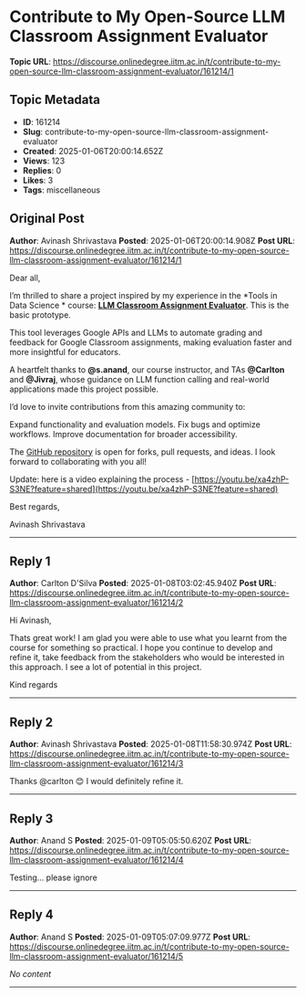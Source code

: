 # Contribute to My Open-Source LLM Classroom Assignment Evaluator

**Topic URL**: https://discourse.onlinedegree.iitm.ac.in/t/contribute-to-my-open-source-llm-classroom-assignment-evaluator/161214/1

## Topic Metadata
- **ID**: 161214
- **Slug**: contribute-to-my-open-source-llm-classroom-assignment-evaluator
- **Created**: 2025-01-06T20:00:14.652Z
- **Views**: 123
- **Replies**: 0
- **Likes**: 3
- **Tags**: miscellaneous

## Original Post
**Author**: Avinash Shrivastava 
**Posted**: 2025-01-06T20:00:14.908Z
**Post URL**: https://discourse.onlinedegree.iitm.ac.in/t/contribute-to-my-open-source-llm-classroom-assignment-evaluator/161214/1

Dear all,

I’m thrilled to share a project inspired by my experience in the *Tools in Data Science * course: [**LLM Classroom Assignment Evaluator**](https://github.com/AvinashShrivastav/LLM_Assignment_Evaluator_GoogleClassroom).  This is the basic prototype.

This tool leverages Google APIs and LLMs to automate grading and feedback for Google Classroom assignments, making evaluation faster and more insightful for educators.

A heartfelt thanks to **@s.anand**, our course instructor, and TAs **@Carlton** and **@Jivraj**, whose guidance on LLM function calling and real-world applications made this project possible.

I’d love to invite contributions from this amazing community to:

Expand functionality and evaluation models.
Fix bugs and optimize workflows.
Improve documentation for broader accessibility.

The [GitHub repository](https://github.com/AvinashShrivastav/LLM_Assignment_Evaluator_GoogleClassroom) is open for forks, pull requests, and ideas. I look forward to collaborating with you all!

Update: here is a video explaining the process - [https://youtu.be/xa4zhP-S3NE?feature=shared](https://youtu.be/xa4zhP-S3NE?feature=shared)

Best regards,

Avinash Shrivastava

---

## Reply 1
**Author**: Carlton D'Silva
**Posted**: 2025-01-08T03:02:45.940Z
**Post URL**: https://discourse.onlinedegree.iitm.ac.in/t/contribute-to-my-open-source-llm-classroom-assignment-evaluator/161214/2

Hi Avinash,

Thats great work! I am glad you were able to use what you learnt from the course for something so practical. I hope you continue to develop and refine it, take feedback from the stakeholders who would be interested in this approach. I see a lot of potential in this project.

Kind regards

---

## Reply 2
**Author**: Avinash Shrivastava 
**Posted**: 2025-01-08T11:58:30.974Z
**Post URL**: https://discourse.onlinedegree.iitm.ac.in/t/contribute-to-my-open-source-llm-classroom-assignment-evaluator/161214/3

Thanks @carlton  :blush:  I would definitely refine it.

---

## Reply 3
**Author**: Anand S
**Posted**: 2025-01-09T05:05:50.620Z
**Post URL**: https://discourse.onlinedegree.iitm.ac.in/t/contribute-to-my-open-source-llm-classroom-assignment-evaluator/161214/4

Testing… please ignore

---

## Reply 4
**Author**: Anand S
**Posted**: 2025-01-09T05:07:09.977Z
**Post URL**: https://discourse.onlinedegree.iitm.ac.in/t/contribute-to-my-open-source-llm-classroom-assignment-evaluator/161214/5

*No content*

---
